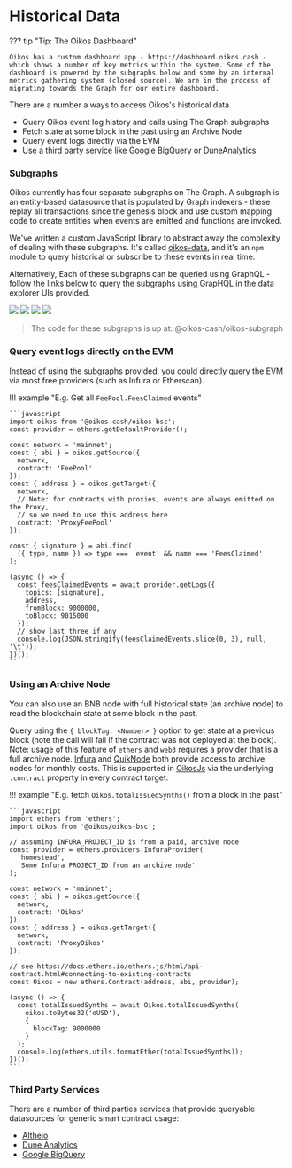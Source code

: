 # Historical Data

??? tip "Tip: The Oikos Dashboard"

    Oikos has a custom dashboard app - https://dashboard.oikos.cash - which shows a number of key metrics within the system. Some of the dashboard is powered by the subgraphs below and some by an internal metrics gathering system (closed source). We are in the process of migrating towards the Graph for our entire dashboard.

There are a number a ways to access Oikos's historical data.

- Query Oikos event log history and calls using The Graph subgraphs
- Fetch state at some block in the past using an Archive Node
- Query event logs directly via the EVM
- Use a third party service like Google BigQuery or DuneAnalytics

### Subgraphs

Oikos currently has four separate subgraphs on The Graph. A subgraph is an entity-based datasource that is populated by Graph indexers - these replay all transactions since the genesis block and use custom mapping code to create entities when events are emitted and functions are invoked.

We've written a custom JavaScript library to abstract away the complexity of dealing with these subgraphs. It's called [oikos-data](libraries/oikos-data.md), and it's an `npm` module to query historical or subscribe to these events in real time.

Alternatively, Each of these subgraphs can be queried using GraphQL - follow the links below to query the subgraphs using GrapHQL in the data explorer UIs provided.

<a href="//thegraph.com/explorer/subgraph/oikos-cash/oikos"><img class="rounded-image" src="/img/misc/subgraph.png" /></a> <a href="//thegraph.com/explorer/subgraph/oikos-cash/oikos-exchanges"><img class="rounded-image" src="/img/misc/subgraph-exchanges.png" /></a> <a href="//thegraph.com/explorer/subgraph/oikos-cash/oikos-rates"><img class="rounded-image" src="/img/misc/subgraph-rates.png" /></a> <a href="//thegraph.com/explorer/subgraph/oikos-cash/oikos-depot"><img class="rounded-image"  src="/img/misc/subgraph-depot.png" /></a>

> The code for these subgraphs is up at: @oikos-cash/oikos-subgraph

### Query event logs directly on the EVM

Instead of using the subgraphs provided, you could directly query the EVM via most free providers (such as Infura or Etherscan).

!!! example "E.g. Get all `FeePool.FeesClaimed` events"

    ```javascript
    import oikos from '@oikos-cash/oikos-bsc';
    const provider = ethers.getDefaultProvider();

    const network = 'mainnet';
    const { abi } = oikos.getSource({
      network,
      contract: 'FeePool'
    });
    const { address } = oikos.getTarget({
      network,
      // Note: for contracts with proxies, events are always emitted on the Proxy,
      // so we need to use this address here
      contract: 'ProxyFeePool'
    });

    const { signature } = abi.find(
      ({ type, name }) => type === 'event' && name === 'FeesClaimed'
    );

    (async () => {
      const feesClaimedEvents = await provider.getLogs({
        topics: [signature],
        address,
        fromBlock: 9000000,
        toBlock: 9015000
      });
      // show last three if any
      console.log(JSON.stringify(feesClaimedEvents.slice(0, 3), null, '\t'));
    })();
    ```

### Using an Archive Node

You can also use an BNB node with full historical state (an archive node) to read the blockchain state at some block in the past.

Query using the `{ blockTag: <Number> }` option to get state at a previous block (note the call will fail if the contract was not deployed at the block). Note: usage of this feature of `ethers` and `web3` requires a provider that is a full archive node. [Infura](https://infura.io) and [QuikNode](https://quicknode.io) both provide access to archive nodes for monthly costs. This is supported in [OikosJs](libraries/oikos-js.md) via the underlying `.contract` property in every contract target.

!!! example "E.g. fetch `Oikos.totalIssuedSynths()` from a block in the past"

    ```javascript
    import ethers from 'ethers';
    import oikos from '@oikos/oikos-bsc';

    // assuming INFURA_PROJECT_ID is from a paid, archive node
    const provider = ethers.providers.InfuraProvider(
      'homestead',
      'Some Infura PROJECT_ID from an archive node'
    );

    const network = 'mainnet';
    const { abi } = oikos.getSource({
      network,
      contract: 'Oikos'
    });
    const { address } = oikos.getTarget({
      network,
      contract: 'ProxyOikos'
    });

    // see https://docs.ethers.io/ethers.js/html/api-contract.html#connecting-to-existing-contracts
    const Oikos = new ethers.Contract(address, abi, provider);

    (async () => {
      const totalIssuedSynths = await Oikos.totalIssuedSynths(
        oikos.toBytes32('oUSD'),
        {
          blockTag: 9000000
        }
      );
      console.log(ethers.utils.formatEther(totalIssuedSynths));
    })();
    ```

### Third Party Services

There are a number of third parties services that provide queryable datasources for generic smart contract usage:

- [Altheio](https://aleth.io/)
- [Dune Analytics](https://www.duneanalytics.com)
- [Google BigQuery](https://medium.com/google-cloud/live-BNB-and-bitcoin-data-in-google-bigquery-and-pub-sub-765b71cd57b5)

